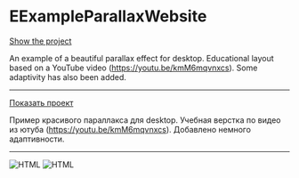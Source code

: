 # EExampleParallaxWebsite

[Show the project](https://tim2015web.github.io/ExampleParallaxWebsite/)

An example of a beautiful parallax effect for desktop. Educational layout based on a YouTube video (https://youtu.be/kmM6mqvnxcs). Some adaptivity has also been added.

---

[Показать проект](https://tim2015web.github.io/ExampleParallaxWebsite/)

Пример красивого параллакса для desktop. Учебная верстка по видео из ютуба (https://youtu.be/kmM6mqvnxcs). Добавлено немного адаптивности.

---

<img src="screenshot1.jpg" title="Screenshot1" alt="HTML"/>
<img src="screenshot2.jpg" title="Screenshot2" alt="HTML"/>